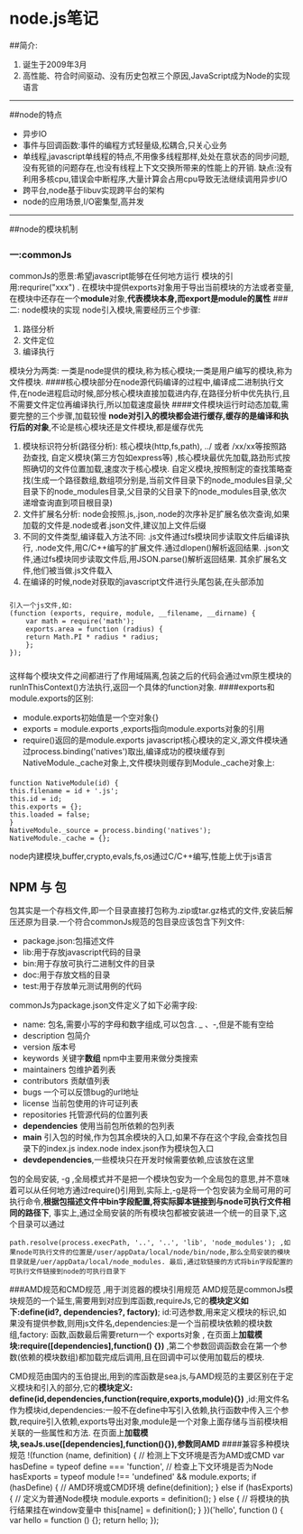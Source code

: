 # node.js笔记
##简介:
1. 诞生于2009年3月
2. 高性能、符合时间驱动、没有历史包袱三个原因,JavaScript成为Node的实现语言
***
##node的特点
- 异步IO
- 事件与回调函数:事件的编程方式轻量级,松耦合,只关心业务
- 单线程,javascript单线程的特点,不用像多线程那样,处处在意状态的同步问题,没有死锁的问题存在,也没有线程上下文交换所带来的性能上的开销. 缺点:没有利用多核cpu,错误会中断程序,大量计算会占用cpu导致无法继续调用异步I/O
- 跨平台,node基于libuv实现跨平台的架构
- node的应用场景,I/O密集型,高并发
***
##node的模块机制
### 一:commonJs
commonJs的愿景:希望javascript能够在任何地方运行
模块的引用:requrire("xxx") . 在模块中提供exports对象用于导出当前模块的方法或者变量,在模块中还存在一个**module**对象,**代表模块本身,而export是module的属性**
###二: node模块的实现
node引入模块,需要经历三个步骤:
1. 路径分析
2. 文件定位
3. 编译执行

模块分为两类: 一类是node提供的模块,称为核心模块;一类是用户编写的模块,称为文件模块.
####核心模块部分在node源代码编译的过程中,编译成二进制执行文件,在node进程启动时候,部分核心模块直接加载进内存,在路径分析中优先执行,且不需要文件定位再编译执行,所以加载速度最快
####文件模块运行时动态加载,需要完整的三个步骤,加载较慢
**node对引入的模块都会进行缓存,缓存的是编译和执行后的对象**,不论是核心模块还是文件模块,都是缓存优先

1. 模块标识符分析(路径分析): 核心模块(http,fs,path), ../ 或者 /xx/xx等按照路劲查找, 自定义模块(第三方包如express等) ,核心模块最优先加载,路劲形式按照确切的文件位置加载,速度次于核心模块. 自定义模块,按照制定的查找策略查找(生成一个路径数组,数组项分别是,当前文件目录下的node_modules目录,父目录下的node_modules目录,父目录的父目录下的node_modules目录,依次递增查询直到项目根目录)
2. 文件扩展名分析: node会按照.js,.json,.node的次序补足扩展名依次查询,如果加载的文件是.node或者.json文件,建议加上文件后缀
3. 不同的文件类型,编译载入方法不同: .js文件通过fs模块同步读取文件后编译执行, .node文件,用C/C++编写的扩展文件.通过dlopen()解析返回结果. .json文件,通过fs模块同步读取文件后,用JSON.parse()解析返回结果. 其余扩展名文件,他们被当做.js文件载入
4. 在编译的时候,node对获取的javascript文件进行头尾包装,在头部添加
###
	引入一个js文件,如:
	(function (exports, require, module, __filename, __dirname) {
		var math = require('math');  
		exports.area = function (radius) {  
		return Math.PI * radius * radius;  
		};
	});
###
这样每个模块文件之间都进行了作用域隔离,包装之后的代码会通过vm原生模块的runInThisContext()方法执行,返回一个具体的function对象.
####exports和module.exports的区别:
- module.exports初始值是一个空对象{}
- exports = module.exports ,exports指向module.exports对象的引用
- require()返回的是module.exports
javascript核心模块的定义,源文件模块通过process.binding('natives')取出,编译成功的模块缓存到NativeModule._cache对象上,文件模块则缓存到Module._cache对象上:
####
	function NativeModule(id) {
	this.filename = id + '.js';
	this.id = id;
	this.exports = {};
	this.loaded = false;
	}
	NativeModule._source = process.binding('natives');
	NativeModule._cache = {};
node内建模块,buffer,crypto,evals,fs,os通过C/C++编写,性能上优于js语言
## NPM 与 包
包其实是一个存档文件,即一个目录直接打包称为.zip或tar.gz格式的文件,安装后解压还原为目录.一个符合commonJs规范的包目录应该包含下列文件:

- package.json:包描述文件
- lib:用于存放javascript代码的目录
- bin:用于存放可执行二进制文件的目录
- doc:用于存放文档的目录
- test:用于存放单元测试用例的代码

commonJs为package.json文件定义了如下必需字段:

- name: 包名,需要小写的字母和数字组成,可以包含. _ 、-,但是不能有空给
- description 包简介
- version 版本号
- keywords 关键字**数组** npm中主要用来做分类搜索
- maintainers 包维护着列表
- contributors 贡献值列表
- bugs 一个可以反馈bug的url地址
- license 当前包使用的许可证列表
- repositories 托管源代码的位置列表
- **dependencies** 使用当前包所依赖的包列表
- **main** 引入包的时候,作为包其余模块的入口,如果不存在这个字段,会查找包目录下的index.js index.node index.json作为模块包入口
- **devdependencies**,一些模块只在开发时候需要依赖,应该放在这里

包的全局安装, -g ,全局模式并不是把一个模块包安为一个全局包的意思,并不意味着可以从任何地方通过require()引用到,实际上,-g是将一个包安装为全局可用的可执行命令,**根据包描述文件中bin字段配置,将实际脚本链接到与node可执行文件相同的路径下**, 事实上,通过全局安装的所有模块包都被安装进一个统一的目录下,这个目录可以通过 

	path.resolve(process.execPath, '..', '..', 'lib', 'node_modules'); ,如果node可执行文件的位置是/user/appData/local/node/bin/node,那么全局安装的模块目录就是/uer/appData/local/node_modules. 最后,通过软链接的方式将bin字段配置的可执行文件链接到node的可执行目录下

###AMD规范和CMD规范 ,用于浏览器的模块引用规范
 AMD规范是commonJs模块规范的一个延生,需要用到对应到库函数,requireJs,它的**模块定义如下:define(id?, dependencies?, factory)**; id:可选参数,用来定义模块的标识,如果没有提供参数,则用js文件名,dependencies:是一个当前模块依赖的模块数组,factory: 函数,函数最后需要return一个 exports对象 , 在页面上**加载模块:require([dependencies],function() {})** ,第二个参数回调函数会在第一个参数(依赖的模块数组)都加载完成后调用,且在回调中可以使用加载后的模块.

CMD规范由国内的玉伯提出,用到的库函数是sea.js,与AMD规范的主要区别在于定义模块和引入的部分,它的**模块定义: define(id,dependencies,function(require,exports,module){})** ,id:用文件名作为模块id,dependencies:一般不在define中写引入依赖,执行函数中传入三个参数,require引入依赖,exports导出对象,module是一个对象上面存储与当前模块相关联的一些属性和方法. 在页面上**加载模块,seaJs.use([dependencies],function(){}),参数同AMD**
####兼容多种模块规范
	!(function (name, definition) {
	// 检测上下文环境是否为AMD或CMD
		var hasDefine = typeof define === 'function',
		// 检查上下文环境是否为Node
		hasExports = typeof module !== 'undefined' && module.exports;
		if (hasDefine) {
		// AMD环境或CMD环境
		define(definition);
		} else if (hasExports) {
		// 定义为普通Node模块
		module.exports = definition();
		} else {
		// 将模块的执行结果挂在window变量中
		this[name] = definition();
		}
	})('hello', function () {
		var hello = function () {};
		return hello;
	});


	


 
